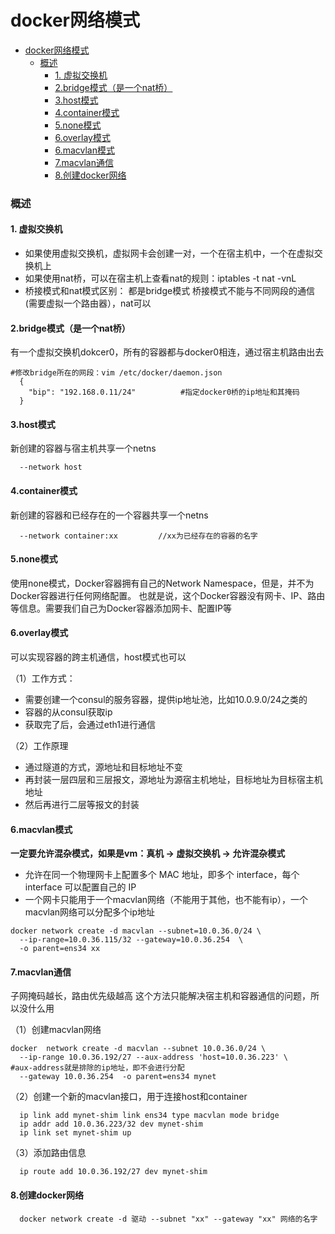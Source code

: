 # docker网络模式

<!-- @import "[TOC]" {cmd="toc" depthFrom=1 depthTo=6 orderedList=false} -->
<!-- code_chunk_output -->

- [docker网络模式](#docker网络模式)
    - [概述](#概述)
      - [1. 虚拟交换机](#1-虚拟交换机)
      - [2.bridge模式（是一个nat桥）](#2bridge模式是一个nat桥)
      - [3.host模式](#3host模式)
      - [4.container模式](#4container模式)
      - [5.none模式](#5none模式)
      - [6.overlay模式](#6overlay模式)
      - [6.macvlan模式](#6macvlan模式)
      - [7.macvlan通信](#7macvlan通信)
      - [8.创建docker网络](#8创建docker网络)

<!-- /code_chunk_output -->

### 概述

#### 1. 虚拟交换机
* 如果使用虚拟交换机，虚拟网卡会创建一对，一个在宿主机中，一个在虚拟交换机上
* 如果使用nat桥，可以在宿主机上查看nat的规则：iptables -t nat -vnL
* 桥接模式和nat模式区别：
都是bridge模式
桥接模式不能与不同网段的通信(需要虚拟一个路由器），nat可以

#### 2.bridge模式（是一个nat桥）
有一个虚拟交换机dokcer0，所有的容器都与docker0相连，通过宿主机路由出去
```shell
#修改bridge所在的网段：vim /etc/docker/daemon.json
  {
    "bip": "192.168.0.11/24"          #指定docker0桥的ip地址和其掩码
  }
```
#### 3.host模式
  新创建的容器与宿主机共享一个netns
```shell
  --network host
```

#### 4.container模式
  新创建的容器和已经存在的一个容器共享一个netns
```shell
  --network container:xx         //xx为已经存在的容器的名字
```

#### 5.none模式
  使用none模式，Docker容器拥有自己的Network Namespace，但是，并不为Docker容器进行任何网络配置。
  也就是说，这个Docker容器没有网卡、IP、路由等信息。需要我们自己为Docker容器添加网卡、配置IP等

#### 6.overlay模式
  可以实现容器的跨主机通信，host模式也可以

（1）工作方式：
* 需要创建一个consul的服务容器，提供ip地址池，比如10.0.9.0/24之类的
* 容器的从consul获取ip
* 获取完了后，会通过eth1进行通信

（2）工作原理
* 通过隧道的方式，源地址和目标地址不变
* 再封装一层四层和三层报文，源地址为源宿主机地址，目标地址为目标宿主机地址
* 然后再进行二层等报文的封装

#### 6.macvlan模式
**一定要允许混杂模式，如果是vm：真机 -> 虚拟交换机 -> 允许混杂模式**
* 允许在同一个物理网卡上配置多个 MAC 地址，即多个 interface，每个 interface 可以配置自己的 IP
* 一个网卡只能用于一个macvlan网络（不能用于其他，也不能有ip），一个macvlan网络可以分配多个ip地址
```shell
docker network create -d macvlan --subnet=10.0.36.0/24 \
  --ip-range=10.0.36.115/32 --gateway=10.0.36.254  \
  -o parent=ens34 xx
```

#### 7.macvlan通信     
子网掩码越长，路由优先级越高
这个方法只能解决宿主机和容器通信的问题，所以没什么用

（1）创建macvlan网络
```shell
docker  network create -d macvlan --subnet 10.0.36.0/24 \
  --ip-range 10.0.36.192/27 --aux-address 'host=10.0.36.223' \         #aux-address就是排除的ip地址，即不会进行分配
  --gateway 10.0.36.254  -o parent=ens34 mynet
```
（2）创建一个新的macvlan接口，用于连接host和container
```shell
  ip link add mynet-shim link ens34 type macvlan mode bridge     
  ip addr add 10.0.36.223/32 dev mynet-shim
  ip link set mynet-shim up
```

（3）添加路由信息
```shell
  ip route add 10.0.36.192/27 dev mynet-shim
```
#### 8.创建docker网络
```shell
  docker network create -d 驱动 --subnet "xx" --gateway "xx" 网络的名字
```
